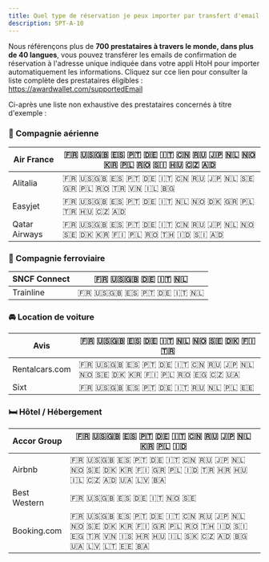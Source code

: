 ```yaml
---
title: Quel type de réservation je peux importer par transfert d'email ?
description: SPT-A-10
---
```


Nous référençons plus de **700 prestataires à travers le monde, dans plus de 40 langues**, vous pouvez transférer les emails de confirmation de réservation à l'adresse unique indiquée dans votre appli HtoH pour importer automatiquement les informations. Cliquez sur cce lien pour consulter la liste complète des prestataires éligibles : https://awardwallet.com/supportedEmail

Ci-après une liste non exhaustive des prestataires concernés à titre d'exemple :

### 🛫 Compagnie aérienne

| Air France | 🇫🇷 🇺🇸🇬🇧 🇪🇸 🇵🇹 🇩🇪 🇮🇹 🇨🇳 🇷🇺 🇯🇵 🇳🇱 🇳🇴 🇰🇷 🇵🇱 🇷🇴 🇸🇮 🇭🇺 🇨🇿 🇦🇩 |
| --- | --- |
| Alitalia | 🇫🇷 🇺🇸🇬🇧 🇪🇸 🇵🇹 🇩🇪 🇮🇹 🇨🇳 🇷🇺 🇯🇵 🇳🇱 🇸🇪 🇬🇷 🇵🇱 🇷🇴 🇹🇷 🇻🇳 🇮🇱 🇧🇬 |
| Easyjet | 🇫🇷 🇺🇸🇬🇧 🇪🇸 🇵🇹 🇩🇪 🇮🇹 🇳🇱 🇳🇴 🇩🇰 🇬🇷 🇵🇱 🇹🇷 🇭🇺 🇨🇿 🇦🇩 |
| Qatar Airways | 🇫🇷 🇺🇸🇬🇧 🇪🇸 🇵🇹 🇩🇪 🇮🇹 🇨🇳 🇷🇺 🇯🇵 🇳🇱 🇳🇴 🇸🇪 🇩🇰 🇰🇷 🇫🇮 🇵🇱 🇷🇴 🇹🇭 🇮🇩 🇸🇮 🇦🇩 |

### 🚊 Compagnie ferroviaire

| SNCF Connect | 🇫🇷 🇺🇸🇬🇧 🇩🇪 🇮🇹 🇳🇱 |
| --- | --- |
| Trainline | 🇫🇷 🇺🇸🇬🇧 🇪🇸 🇵🇹 🇩🇪 🇮🇹 🇳🇱 |

### 🚘 Location de voiture

| Avis | 🇫🇷 🇺🇸🇬🇧 🇪🇸 🇩🇪 🇮🇹 🇳🇱 🇳🇴 🇸🇪 🇩🇰 🇫🇮 🇹🇷 |
| --- | --- |
| Rentalcars.com | 🇫🇷 🇺🇸🇬🇧 🇪🇸 🇵🇹 🇩🇪 🇮🇹 🇨🇳 🇷🇺 🇯🇵 🇳🇱 🇳🇴 🇸🇪 🇩🇰 🇰🇷 🇫🇮 🇵🇱 🇷🇴 🇪🇬 🇨🇿 🇺🇦 |
| Sixt | 🇫🇷 🇺🇸🇬🇧 🇪🇸 🇵🇹 🇩🇪 🇮🇹 🇷🇺 🇳🇱 🇵🇱 🇪🇪 |

### 🛏️️ Hôtel / Hébergement

| Accor Group | 🇫🇷 🇺🇸🇬🇧 🇪🇸 🇵🇹 🇩🇪 🇮🇹 🇨🇳 🇷🇺 🇯🇵 🇳🇱 🇰🇷 🇵🇱 🇮🇩 |
| --- | --- |
| Airbnb | 🇫🇷 🇺🇸🇬🇧 🇪🇸 🇵🇹 🇩🇪 🇮🇹 🇨🇳 🇷🇺 🇯🇵 🇳🇱 🇳🇴 🇸🇪 🇩🇰 🇰🇷 🇫🇮 🇬🇷 🇵🇱 🇮🇩 🇹🇷 🇭🇷 🇭🇺 🇮🇱 🇨🇿 🇦🇩 🇺🇦 🇱🇻 🇧🇦 |
| Best Western | 🇫🇷 🇺🇸🇬🇧 🇪🇸 🇩🇪 🇮🇹 🇳🇴 🇸🇪 |
| Booking.com | 🇫🇷 🇺🇸🇬🇧 🇪🇸 🇵🇹 🇩🇪 🇮🇹 🇨🇳 🇷🇺 🇯🇵 🇳🇱 🇳🇴 🇸🇪 🇩🇰 🇰🇷 🇫🇮 🇬🇷 🇵🇱 🇷🇴 🇹🇭 🇮🇩 🇸🇮 🇪🇬 🇹🇷 🇻🇳 🇮🇸 🇭🇷 🇭🇺 🇮🇱 🇸🇰 🇨🇿 🇦🇩 🇧🇬 🇺🇦 🇱🇻 🇱🇹 🇪🇪 🇧🇦 |